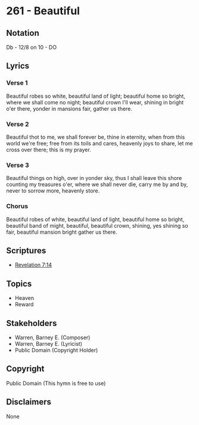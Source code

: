 # 261 - Beautiful

## Notation

Db - 12/8 on 10 - DO

## Lyrics

### Verse 1

Beautiful robes so white, beautiful land of light; beautiful home so bright, where we shall come no night; beautiful crown I'll wear, shining in bright o'er there, yonder in mansions fair, gather us there.

### Verse 2

Beautiful thot to me, we shall forever be, thine in eternity, when from this world we're free; free from its toils and cares, heavenly joys to share, let me cross over there; this is my prayer.

### Verse 3

Beautiful things on high, over in yonder sky, thus I shall leave this shore counting my treasures o'er, where we shall never die, carry me by and by, never to sorrow more, heavenly store.

### Chorus

Beautiful robes of white, beautiful land of light, beautiful home so bright, beautiful band of might, beautiful, beautiful crown, shining, yes shining so fair, beautiful mansion bright gather us there.


## Scriptures

- [Revelation 7:14](https://www.biblegateway.com/passage/?search=Revelation%207%3A14)

## Topics

- Heaven
- Reward

## Stakeholders

- Warren, Barney E. (Composer)
- Warren, Barney E. (Lyricist)
- Public Domain (Copyright Holder)

## Copyright

Public Domain
(This hymn is free to use)

## Disclaimers

None

